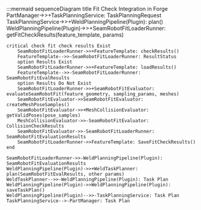 :::mermaid
sequenceDiagram
    title Fit Check Integration in Forge
    PartManager->>+TaskPlanningService: TaskPlanningRequest
    TaskPlanningService->>+WeldPlanningPipeline(Plugin): plan()
    WeldPlanningPipeline(Plugin)->>+SeamRobotFitLoaderRunner: getFitCheckResults(feature_template, params)

    critical check fit check results Exist
        SeamRobotFitLoaderRunner->>+FeatureTemplate: checkResults()
        FeatureTemplate-->>-SeamRobotFitLoaderRunner: ResultStatus
        option Results Exist
        SeamRobotFitLoaderRunner->>+FeatureTemplate: loadResults()
        FeatureTemplate-->>-SeamRobotFitLoaderRunner: SeamRobotFitEvalResults
        option Results Do Not Exist
        SeamRobotFitLoaderRunner->>+SeamRobotFitEvaluator: evaluateSeamRobotFit(feature_geometry, sampling_params, meshes)
        SeamRobotFitEvaluator->>SeamRobotFitEvaluator: createMeshPoseSamples()
        SeamRobotFitEvaluator->>+MeshCollisionEvaluator: getValidPoses(pose_samples)
        MeshCollisionEvaluator->>-SeamRobotFitEvaluator: CollisionCheckResults
        SeamRobotFitEvaluator->>-SeamRobotFitLoaderRunner: SeamRobotFitEvaluationResults
        SeamRobotFitLoaderRunner->>FeatureTemplate: SaveFitCheckResults()
    end

    SeamRobotFitLoaderRunner->>-WeldPlanningPipeline(Plugin): SeamRobotFitEvaluationResults
    WeldPlanningPipeline(Plugin)->>+WeldTaskPlanner: plan(SeamRobotFitEvalResults, other params)
    WeldTaskPlanner-->>-WeldPlanningPipeline(Plugin): Task Plan
    WeldPlanningPipeline(Plugin)->>WeldPlanningPipeline(Plugin): saveTaskPlan()
    WeldPlanningPipeline(Plugin)-->>-TaskPlanningService: Task Plan
    TaskPlanningService-->-PartManager: Task Plan
